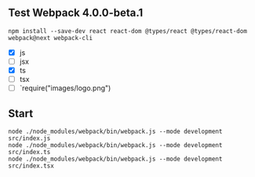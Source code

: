 ## Test Webpack 4.0.0-beta.1

```
npm install --save-dev react react-dom @types/react @types/react-dom webpack@next webpack-cli
```

- [x] js
- [ ] jsx
- [x] ts
- [ ] tsx
- [ ] `require("images/logo.png")

## Start

```
node ./node_modules/webpack/bin/webpack.js --mode development src/index.js
node ./node_modules/webpack/bin/webpack.js --mode development src/index.ts
node ./node_modules/webpack/bin/webpack.js --mode development src/index.tsx
```